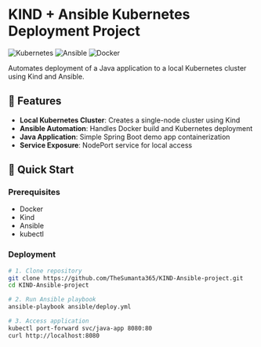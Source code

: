 # KIND + Ansible Kubernetes Deployment Project

![Kubernetes](https://img.shields.io/badge/kubernetes-%23326ce5.svg?style=for-the-badge&logo=kubernetes&logoColor=white)
![Ansible](https://img.shields.io/badge/ansible-%231A1918.svg?style=for-the-badge&logo=ansible&logoColor=white)
![Docker](https://img.shields.io/badge/docker-%230db7ed.svg?style=for-the-badge&logo=docker&logoColor=white)

Automates deployment of a Java application to a local Kubernetes cluster using Kind and Ansible.

## 📌 Features

- **Local Kubernetes Cluster**: Creates a single-node cluster using Kind
- **Ansible Automation**: Handles Docker build and Kubernetes deployment
- **Java Application**: Simple Spring Boot demo app containerization
- **Service Exposure**: NodePort service for local access

## 🚀 Quick Start

### Prerequisites
- Docker
- Kind
- Ansible
- kubectl

### Deployment
```bash
# 1. Clone repository
git clone https://github.com/TheSumanta365/KIND-Ansible-project.git
cd KIND-Ansible-project

# 2. Run Ansible playbook
ansible-playbook ansible/deploy.yml

# 3. Access application
kubectl port-forward svc/java-app 8080:80
curl http://localhost:8080
